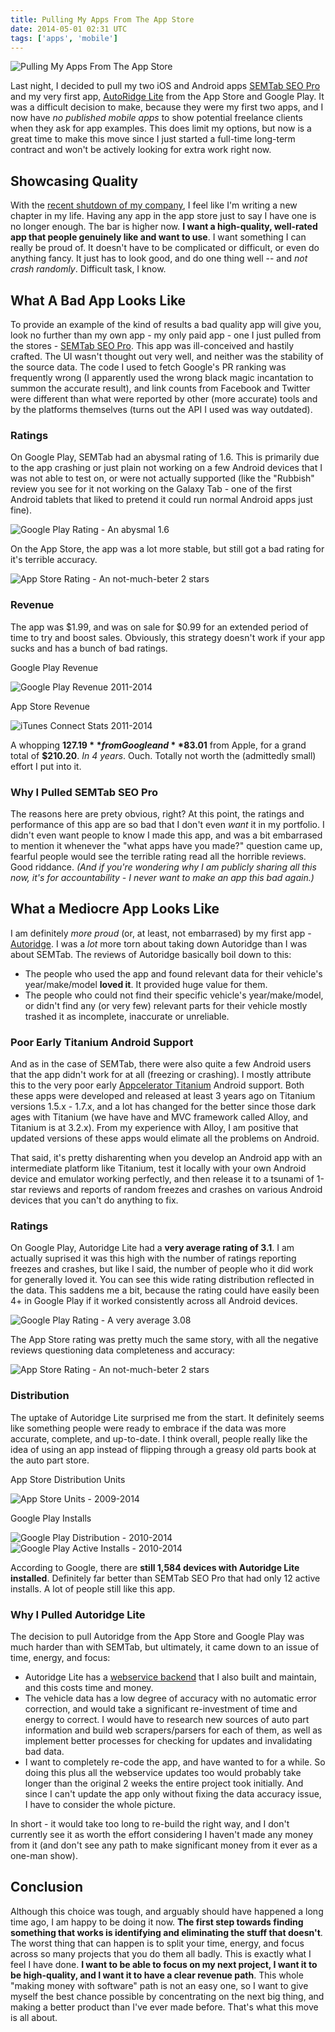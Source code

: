 ```yaml
---
title: Pulling My Apps From The App Store
date: 2014-05-01 02:31 UTC
tags: ['apps', 'mobile']
---
```


![Pulling My Apps From The App Store](/images/posts/2014/appstore/itunesconnect-unpublished-apps.png)

Last night, I decided to pull my two iOS and Android apps [SEMTab SEO
Pro](/blog/android-iphone-seo-app/) and my very first app, [AutoRidge
Lite](/blog/zero-to-app-in-two-weeks-with-titanium/) from the App Store and
Google Play. It was a difficult decision to make, because they were my first
two apps, and I now have _no published mobile apps_ to show potential freelance
clients when they ask for app examples. This does limit my options, but now is
a great time to make this move since I just started a full-time long-term
contract and won't be actively looking for extra work right now.

## Showcasing Quality

With the [recent shutdown of my company](/blog/funemployed/), I feel like I'm
writing a new chapter in my life. Having any app in the app store just to say I
have one is no longer enough. The bar is higher now. **I want a high-quality,
well-rated app that people genuinely like and want to use**. I want something I
can really be proud of. It doesn't have to be complicated or difficult, or even
do anything fancy. It just has to look good, and do one thing well -- and _not
crash randomly_. Difficult task, I know.

## What A Bad App Looks Like

To provide an example of the kind of results a bad quality app will give you,
look no further than my own app - my only paid app - one I just pulled from the
stores - [SEMTab SEO Pro](http://semtab.com/). This app was ill-conceived and
hastily crafted. The UI wasn't thought out very well, and neither was the
stability of the source data. The code I used to fetch Google's PR ranking was
frequently wrong (I apparently used the wrong black magic incantation to summon
the accurate result), and link counts from Facebook and Twitter were
different than what were reported by other (more accurate) tools and by the
platforms themselves (turns out the API I used was way outdated).

### Ratings

On Google Play, SEMTab had an abysmal rating of 1.6. This is primarily due to
the app crashing or just plain not working on a few Android devices that I
was not able to test on, or were not actually supported (like the "Rubbish"
review you see for it not working on the Galaxy Tab - one of the first Android
tablets that liked to pretend it could run normal Android apps just fine).

![Google Play Rating - An abysmal 1.6](/images/posts/2014/appstore/semtab-googleplay-ratings.png)

On the App Store, the app was a lot more stable, but still got a bad rating for
it's terrible accuracy.

![App Store Rating - An not-much-beter 2 stars](/images/posts/2014/appstore/semtab-appstore-ratings.png)

### Revenue

The app was $1.99, and was on sale for $0.99 for an extended period
of time to try and boost sales. Obviously, this strategy doesn't work if your
app sucks and has a bunch of bad ratings.

Google Play Revenue

![Google Play Revenue 2011-2014](/images/posts/2014/appstore/semtab-googleplay-revenue.png)

App Store Revenue

![iTunes Connect Stats 2011-2014](/images/posts/2014/appstore/itunesconnect-proceeds-2009-2014.png)

A whopping **$127.19** from Google and **$83.01** from Apple, for a grand total
of **$210.20**. _In 4 years_. Ouch. Totally not worth the (admittedly small)
effort I put into it.

### Why I Pulled SEMTab SEO Pro

The reasons here are prety obvious, right? At this point, the ratings and
performance of this app are so bad that I don't even _want_ it in my portfolio.
I didn't even want people to know I made this app, and was a bit embarrased to
mention it whenever the "what apps have you made?" question came up, fearful
people would see the terrible rating read all the horrible reviews. Good
riddance. _(And if you're wondering why I am publicly sharing all this now, it's
for accountability - I never want to make an app this bad again.)_

## What a Mediocre App Looks Like

I am definitely _more proud_ (or, at least, not embarrased) by my first app -
[Autoridge](http://autoridge.com/mobile). I was a _lot_ more torn
about taking down Autoridge than I was about SEMTab. The reviews of Autoridge
basically boil down to this:

 * The people who used the app and found relevant data for their vehicle's
   year/make/model **loved it**. It provided huge value for them.
 * The people who could not find their specific vehicle's year/make/model, or
   didn't find any (or very few) relevant parts for their vehicle mostly
   trashed it as incomplete, inaccurate or unreliable.

### Poor Early Titanium Android Support

And as in the case of SEMTab, there were also quite a few Android users that
the app didn't work for at all (freezing or crashing). I mostly attribute this
to the very poor early [Appcelerator Titanium](http://www.appcelerator.com/)
Android support. Both these apps were developed and released at least 3 years
ago on Titanium versions 1.5.x - 1.7.x, and a lot has changed for the better
since those dark ages with Titanium (we have have and MVC framework called
Alloy, and Titanium is at 3.2.x). From my experience with Alloy, I am positive
that updated versions of these apps would elimate all the problems on Android.

That said, it's pretty disharenting when you develop an Android app with an
intermediate platform like Titanium, test it locally with your own Android
device and emulator working perfectly, and then release it to a tsunami of
1-star reviews and reports of random freezes and crashes on various Android
devices that you can't do anything to fix.

### Ratings

On Google Play, Autoridge Lite had a **very average rating of 3.1**. I am
actually suprised it was this high with the number of ratings reporting freezes
and crashes, but like I said, the number of people who it did work for
generally loved it. You can see this wide rating distribution reflected in the
data. This saddens me a bit, because the rating could have easily been 4+ in
Google Play if it worked consistently across all Android devices.

![Google Play Rating - A very average 3.08](/images/posts/2014/appstore/autoridge-googleplay-ratings.png)

The App Store rating was pretty much the same story, with all the negative
reviews questioning data completeness and accuracy:

![App Store Rating - An not-much-beter 2 stars](/images/posts/2014/appstore/autoridge-appstore-ratings.png)

### Distribution

The uptake of Autoridge Lite surprised me from the start. It definitely seems
like something people were ready to embrace if the data was more accurate,
complete, and up-to-date. I think overall, people really like the idea of using
an app instead of flipping through a greasy old parts book at the auto part
store.

App Store Distribution Units

![App Store Units - 2009-2014](/images/posts/2014/appstore/itunesconnect-units-2009-2014.png)

Google Play Installs

![Google Play Distribution - 2010-2014](/images/posts/2014/appstore/autoridge-googleplay-units.png)
![Google Play Active Installs - 2010-2014](/images/posts/2014/appstore/autoridge-googleplay-activeinstalls.png)

According to Google, there are **still 1,584 devices with Autoridge Lite
installed**. Definitely far better than SEMTab SEO Pro that had only
12 active installs. A lot of people still like this app.

### Why I Pulled Autoridge Lite

The decision to pull Autoridge from the App Store and Google Play was much
harder than with SEMTab, but ultimately, it came down to an issue of time,
energy, and focus:

 * Autoridge Lite has a [webservice backend](http://autoridge.com) that I also
   built and maintain, and this costs time and money.
 * The vehicle data has a low degree of accuracy with no automatic error
   correction, and would take a significant re-investment of time and energy to
   correct. I would have to research new sources of auto part information and
   build web scrapers/parsers for each of them, as well as implement better
   processes for checking for updates and invalidating bad data.
 * I want to completely re-code the app, and have wanted to for a while. So
   doing this plus all the webservice updates too would probably take longer than
   the original 2 weeks the entire project took initially. And since I can't
   update the app only without fixing the data accuracy issue, I have to
   consider the whole picture.

In short - it would take too long to re-build the right way, and I don't
currently see it as worth the effort considering I haven't made any money from
it (and don't see any path to make significant money from it ever as a one-man
show).

## Conclusion

Although this choice was tough, and arguably should have happened a long time
ago, I am happy to be doing it now. **The first step towards finding something
that works is identifying and eliminating the stuff that doesn't**. The worst
thing that can happen is to split your time, energy, and focus across so many
projects that you do them all badly. This is exactly what I feel I have done.
**I want to be able to focus on my next project, I want it to be
high-quality, and I want it to have a clear revenue path**. This whole "making
money with software" path is not an easy one, so I want to give myself the best
chance possible by concentrating on the next big thing, and making a better
product than I've ever made before. That's what this move is all about.


